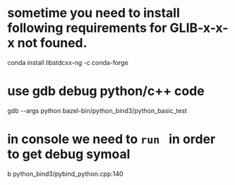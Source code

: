 
# sometime you need to install following requirements for GLIB-x-x-x not founed.
conda install  libstdcxx-ng -c conda-forge


# use gdb debug python/c++ code 

gdb --args  python bazel-bin/python_bind3/python_basic_test

# in console we need to ` run  ` in order to get debug symoal

b python_bind3/pybind_python.cpp:140


